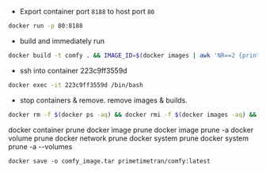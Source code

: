 - Export container port `8188` to host port `80`

```sh
docker run -p 80:8188
```

- build and immediately run

```sh
docker build -t comfy . && IMAGE_ID=$(docker images | awk 'NR==2 {print $3}') && docker run --platform=linux/amd64 -p 8080:80 $IMAGE_ID
```

- ssh into container 223c9ff3559d

```sh
docker exec -it 223c9ff3559d /bin/bash
```

- stop containers & remove. remove images & builds.

```sh
docker rm -f $(docker ps -aq) && docker rmi -f $(docker images -aq) && docker builder prune -a -f && docker image prune -a -y
```

docker container prune
docker image prune
docker image prune -a
docker volume prune
docker network prune
docker system prune
docker system prune -a --volumes

```
docker save -o comfy_image.tar primetimetran/comfy:latest
```
